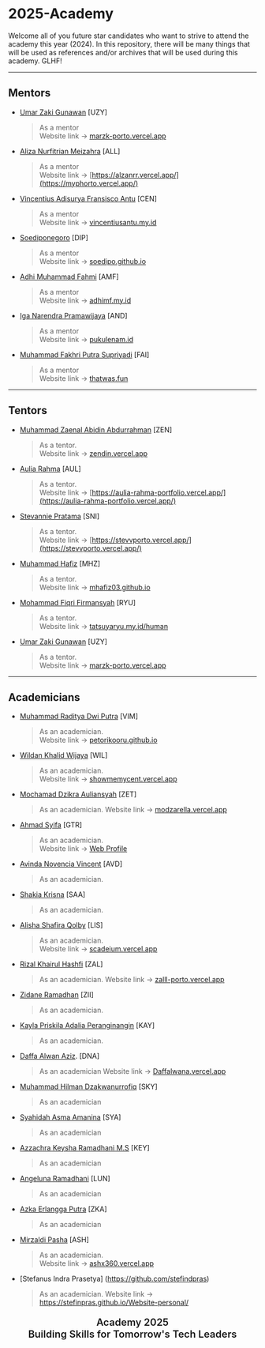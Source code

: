 # 2025-Academy

Welcome all of you future star candidates who want to strive to attend the academy this year (2024). In this repository, there will be many things that will be used as references and/or archives that will be used during this academy. GLHF!

---

## Mentors
- [Umar Zaki Gunawan](https://github.com/marzkigun27) [UZY]
  > As a mentor  
  > Website link -> [marzk-porto.vercel.app](https://marzk-porto.vercel.app/)
- [Aliza Nurfitrian Meizahra](https://github.com/Alizaaaja4) [ALL]
  > As a mentor  
  > Website link -> [https://alzanrr.vercel.app/](https://myphorto.vercel.app/)
- [Vincentius Adisurya Fransisco Antu](https://github.com/vincentiusantu) [CEN]
  > As a mentor  
  > Website link -> [vincentiusantu.my.id](https://vincentiusantu.my.id/)
- [Soediponegoro](https://github.com/Soedipo) [DIP]
  > As a mentor  
  > Website link -> [soedipo.github.io](https://soedipo.github.io/)
- [Adhi Muhammad Fahmi](https://github.com/adhiiimf) [AMF]
  > As a mentor  
  > Website link -> [adhimf.my.id](https://adhimf.my.id/)
- [Iga Narendra Pramawijaya](https://github.com/IritaSee) [AND]
  > As a mentor  
  > Website link -> [pukulenam.id](https://pukulenam.id/)
- [Muhammad Fakhri Putra Supriyadi](https://github.com/fakhrip) [FAI]
  > As a mentor  
  > Website link -> [thatwas.fun](https://thatwas.fun/)

---

## Tentors

- [Muhammad Zaenal Abidin Abdurrahman](https://github.com/Zendin110206) [ZEN]
  > As a tentor.  
  > Website link -> [zendin.vercel.app](https://zendin.vercel.app/)
- [Aulia Rahma](https://github.com/pieceofaul) [AUL]
  > As a tentor.  
  > Website link -> [https://aulia-rahma-portfolio.vercel.app/](https://aulia-rahma-portfolio.vercel.app/)
- [Stevannie Pratama](https://github.com/stevanniep) [SNI]
  > As a tentor.  
  > Website link -> [https://stevvporto.vercel.app/](https://stevvporto.vercel.app/)
- [Muhammad Hafiz](https://github.com/mhafiz03) [MHZ]
  > As a tentor.  
  > Website link -> [mhafiz03.github.io](https://mhafiz03.github.io/)
- [Mohammad Fiqri Firmansyah](https://github.com/TakanashaTaryu) [RYU]
  > As a tentor.  
  > Website link -> [tatsuyaryu.my.id/human](https://www.tatsuyaryu.my.id/human)
- [Umar Zaki Gunawan](https://github.com/marzkigun27) [UZY]
  > As a tentor.  
  > Website link -> [marzk-porto.vercel.app](https://marzk-porto.vercel.app/)

---

## Academicians

- [Muhammad Raditya Dwi Putra](https://github.com/petorikooru) [VIM]
  > As an academician.  
  > Website link -> [petorikooru.github.io](https://petorikooru.github.io/)
- [Wildan Khalid Wijaya](https://github.com/ShowMeMyCent) [WIL]
  > As an academician.  
  > Website link -> [showmemycent.vercel.app](https://showmemycent.vercel.app/)
- [Mochamad Dzikra Auliansyah](https://github.com/Modzarella) [ZET]
  > As an academician.
  > Website link -> [modzarella.vercel.app](https://modzarella.vercel.app/)
- [Ahmad Syifa](https://github.com/Guaritore79) [GTR]
  > As an academician.  
  > Website link -> [Web Profile](https://web-profile-gtr.vercel.app/)
- [Avinda Novencia Vincent](https://github.com/AvindaNoven) [AVD]
  > As an academician.
- [Shakia Krisna](https://github.com/shakiakrisss) [SAA]
  > As an academician.
- [Alisha Shafira Qolby](https://github.com/lishafira) [LIS]
  > As an academician.  
  > Website link -> [scadeium.vercel.app](https://scadeium.vercel.app/)
- [Rizal Khairul Hashfi](https://github.com/zalhashfi) [ZAL]
  > As an academician.
  > Website link -> [zalll-porto.vercel.app](https://zalll-porto.vercel.app/)
- [Zidane Ramadhan](https://github.com/zidanermdh) [ZII]
  > As an academician.
- [Kayla Priskila Adalia Peranginangin](https://github.com/kaylaperanginangin) [KAY]
  > As an academician.
- [Daffa Alwan Aziz](https://github.com/DNALWANA). [DNA]
  > As an academician
  > Website link -> [Daffalwana.vercel.app](https://first-web-porto.vercel.app/)
- [Muhammad Hilman Dzakwanurrofiq](https://github.com/HilmanRofiq) [SKY]
  > As an academician
- [Syahidah Asma Amanina](https://github.com/syahidahaa) [SYA]
  > As an academician
- [Azzachra Keysha Ramadhani M.S](https://github.com/azzachrakeysha) [KEY]
  > As an academician
- [Angeluna Ramadhani](https://github.com/anglnarmdhn) [LUN]
  > As an academician
- [Azka Erlangga Putra](https://github.com/joeldzka) [ZKA]
  > As an academician
- [Mirzaldi Pasha](https://github.com/ashx360) [ASH]
  > As an academician.  
  > Website link -> [ashx360.vercel.app](https://ashx360.vercel.app)
- [Stefanus Indra Prasetya]
  (https://github.com/stefindpras)
  > As an academician.
  > Website link -> https://stefinpras.github.io/Website-personal/


<div align="center">
  <p style="font-size: 20px; font-weight: 600; text-align: center;">Academy 2025 <br> Building Skills for Tomorrow's Tech Leaders</p>
</div>
